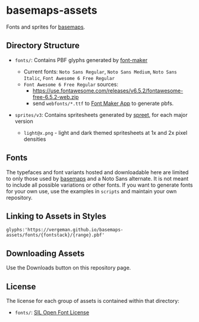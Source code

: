 # basemaps-assets
Fonts and sprites for [basemaps](https://github.com/protomaps/basemaps).

## Directory Structure

* `fonts/`: Contains PBF glyphs generated by [font-maker](https://github.com/maplibre/font-maker)
  * Current fonts: `Noto Sans Regular`, `Noto Sans Medium`, `Noto Sans Italic`, `Font Awesome 6 Free Regular`
  * `Font Awesome 6 Free Regular` sources:
    * https://use.fontawesome.com/releases/v6.5.2/fontawesome-free-6.5.2-web.zip
    * send `webfonts/*.ttf` to [Font Maker App](https://maplibre.org/font-maker/) to generate pbfs.
 
* `sprites/v3`: Contains spritesheets generated by [spreet](https://github.com/flother/spreet), for each major version
  * `light@x.png` - light and dark themed spritesheets at 1x and 2x pixel densities

## Fonts

The typefaces and font variants hosted and downloadable here are limited to only those used by [basemaps](https://github.com/protomaps/basemaps) and a Noto Sans alternate. It is not meant to include all possible variations or other fonts. If you want to generate fonts for your own use, use the examples in `scripts` and maintain your own repository.

## Linking to Assets in Styles

```
glyphs:'https://vergeman.github.io/basemaps-assets/fonts/{fontstack}/{range}.pbf'
```

## Downloading Assets

Use the Downloads button on this repository page.

## License

The license for each group of assets is contained within that directory:

* `fonts/`: [SIL Open Font License](fonts/OFL.txt)
